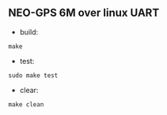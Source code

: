 ## NEO-GPS 6M over linux UART

- build:
```
make
```

- test:
```
sudo make test
```

- clear:
```
make clean
```
